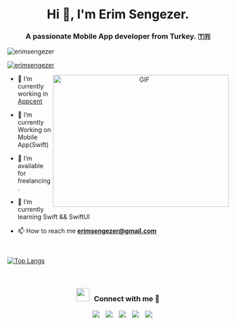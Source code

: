 <h1 align="center">Hi 👋, I'm Erim Sengezer.</h1>
<h3 align="center">A passionate Mobile App developer from Turkey. 🇹🇷</h3>

<p align="left"> <img src="https://komarev.com/ghpvc/?username=erimsengezer&label=Profile%20views&color=0e75b6&style=flat" alt="erimsengezer" /> </p>

<p align="left"> <a href="https://twitter.com/erimsengezer" target="blank"><img src="https://img.shields.io/twitter/follow/erimsengezer?logo=twitter&style=for-the-badge" alt="erimsengezer" /></a> </p>

<a target="_blank" align="center">
  <img align="right" top="500" height="300" width="400" alt="GIF" src="https://media.giphy.com/media/SWoSkN6DxTszqIKEqv/giphy.gif">
</a>

- 🔭 I’m currently working in <a target="_blank" href="https://www.appcent.mobi/">Appcent</a>

- 🌱 I’m currently Working on Mobile App(Swift)

- 🤝 I’m available for freelancing.

- 🌱 I’m currently learning Swift && SwiftUI

- 📫 How to reach me **erimsengezer@gmail.com**

<br/>

[![Top Langs](https://github-readme-stats.vercel.app/api/top-langs/?username=erimsengezer&theme=great-gatsby&layout=compact)](https://github.com/erimsengezer)

<br/>
<h3 align="center" > <img src="https://media.giphy.com/media/iY8CRBdQXODJSCERIr/giphy.gif" width="30" height="30" style="margin-right: 10px;">Connect with me 🤝 </h3>

<p align="center">

 <div align="center"  class="icons-social" style="margin-left: 10px;">
        <a style="margin-left: 10px;"  target="_blank" href="https://www.linkedin.com/in/erimsengezer/">
            <img src="https://img.icons8.com/doodle/40/000000/linkedin--v2.png"></a>
        <a style="margin-left: 10px;" target="_blank" href="https://github.com/erimsengezer">
        <img src="https://img.icons8.com/doodle/40/000000/github--v1.png"></a>
        <a style="margin-left: 10px;" target="_blank" href="https://stackoverflow.com/users/8258928/erimsengezer">
                <img src="https://img.icons8.com/external-tal-revivo-color-tal-revivo/40/000000/external-stack-overflow-is-a-question-and-answer-site-for-professional-logo-color-tal-revivo.png"></a>
        <a style="margin-left: 10px;" target="_blank" href="https://instagram.com/erimsengezer">
            <img src="https://img.icons8.com/doodle/40/000000/instagram-new--v2.png"></a>
        <a style="margin-left: 10px;" target="_blank" href="https://twitter.com/erimsengezer">
            <img src="https://img.icons8.com/doodle/1x/twitter-squared--v2.png" ></a>
      </div>

</p>
